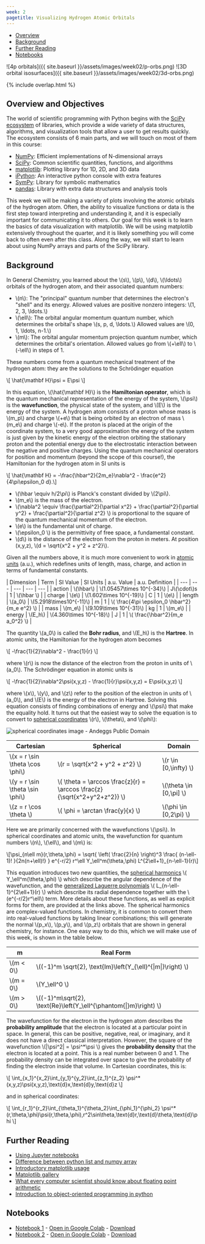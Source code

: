 ```yaml
---
week: 2
pagetitle: Visualizing Hydrogen Atomic Orbitals
---
```


- [Overview](#overview-and-objectives)
- [Background](#background)
- [Further Reading](#further-reading)
- [Notebooks](#notebooks)

![4p orbitals]({{ site.baseurl }}/assets/images/week02/p-orbs.png)
![3D orbital isosurfaces]({{ site.baseurl }}/assets/images/week02/3d-orbs.png)

{% include overlap.html %}

## Overview and Objectives


The world of scientific programming with Python begins with the [SciPy ecosystem](https://www.scipy.org/) of libraries, which provide a wide variety of data structures, algorithms, and visualization tools that allow a user to get results quickly.
The ecosystem consists of 6 main parts, and we will touch on most of them in this course:
- [NumPy](https://numpy.org/): Efficient implementations of N-dimensional arrays
- [SciPy](https://www.scipy.org/scipylib/index.html): Common scientific quantities, functions, and algorithms
- [matplotlib](https://matplotlib.org/): Plotting library for 1D, 2D, and 3D data
- [iPython](http://ipython.org/): An interactive python console with extra features
- [SymPy](http://sympy.org/): Library for symbolic mathematics
- [pandas](http://pandas.pydata.org/): Library with extra data structures and analysis tools


This week we will be making a variety of plots involving the atomic orbitals of the hydrogen atom.
Often, the ability to visualize functions or data is the first step toward interpreting and understanding it, and it is especially important for communicating it to others.
Our goal for this week is to learn the basics of data visualization with matplotlib.
We will be using matplotlib extensively throughout the quarter, and it is likely something you will come back to often even after this class.
Along the way, we will start to learn about using NumPy arrays and parts of the SciPy library.


## Background

In General Chemistry, you learned about the \\(s\\), \\(p\\), \\(d\\), \\(\ldots\\) orbitals of the hydrogen atom, and their associated quantum numbers:
- \\(n\\): The "principal" quantum number that determines the electron's "shell" and its energy. Allowed values are positive nonzero integers: \\(1, 2, 3, \ldots.\\)
- \\(\ell\\): The orbital angular momentum quantum number, which determines the orbital's shape \\(s, p, d, \ldots.\\) Allowed values are \\(0, 1, \ldots, n-1.\\)
- \\(m\\): The orbital angular momentum projection quantum number, which determines the orbital's orientation. Allowed values go from \\(+\ell\\) to \\(-\ell\\) in steps of 1.

These numbers come from a quantum mechanical treatment of the hydrogen atom: they are the solutions to the Schrödinger equation

\\[ \hat{\mathbf H}\psi = E\psi \\]

In this equation, \\(\hat{\mathbf H}\\) is the **Hamiltonian operator**, which is the quantum mechanical representation of the energy of the system, \\(\psi\\) is the **wavefunction**, the physical state of the system, and \\(E\\) is the energy of the system.
A hydrogen atom consists of a proton whose mass is \\(m_p\\) and charge \\(+e\\) that is being orbited by an electron of mass \\(m_e\\) and charge \\(-e\\).
If the proton is placed at the origin of the coordinate system, to a very good approximation the energy of the system is just given by the kinetic energy of the electron orbiting the stationary proton and the potential energy due to the electrostatic interaction between the negative and positive charges.
Using the quantum mechanical operators for position and momentum (beyond the scope of this course!), the Hamiltonian for the hydrogen atom in SI units is

\\[ \hat{\mathbf H} = -\frac{\hbar^2}{2m_e}\nabla^2 - \frac{e^2}{4\pi\epsilon_0 d}.\\]

- \\(\hbar \equiv h/2\pi\\) is Planck's constant divided by \\(2\pi\\).
- \\(m_e\\) is the mass of the electron.
- \\(\nabla^2 \equiv \frac{\partial^2}{\partial x^2} + \frac{\partial^2}{\partial y^2} + \frac{\partial^2}{\partial z^2} \\) is proportional to the square of the quantum mechanical momentum of the electron.
- \\(e\\) is the fundamental unit of charge.
- \\(\epsilon_0 \\) is the permittivity of free space, a fundamental constant.
- \\(d\\) is the distance of the electron from the proton in meters. At position (x,y,z), \\(d = \sqrt{x^2 + y^2 + z^2}\\).

Given all the numbers above, it is much more convenient to work in [atomic units](https://en.wikipedia.org/wiki/Hartree_atomic_units) (a.u.), which redefines units of length, mass, charge, and action in terms of fundamental constants.

| Dimension | Term | SI Value | SI Units | a.u. Value | a.u. Definition |
| --- | --- | --- | --- | --- |
| action | \\(\hbar\\) | \\(1.05457\times 10^{-34}\\) | J\\(\cdot\\)s | 1 | \\(\hbar \\) |
| charge | \\(e\\) | \\(1.602\times 10^{-19}\\) | C | 1 | \\(e\\) |
| length | \\(a_0\\) | \\(5.2918\times10^{-11}\\) | m | 1 | \\( \frac{4\pi \epsilon_0 \hbar^2}{m_e e^2} \\) |
| mass | \\(m_e\\) | \\(9.109\times 10^{-31}\\) | kg | 1 | \\(m_e\\) |
| energy | \\(E_h\\) | \\(4.360\times 10^{-18}\\) | J | 1 | \\( \frac{\hbar^2}{m_e a_0^2} \\) |

The quantity \\(a_0\\) is called the **Bohr radius**, and \\(E_h\\) is the **Hartree**.
In atomic units, the Hamiltonian for the hydrogen atom becomes

\\[ -\frac{1}{2}\nabla^2 - \frac{1}{r} \\]

where \\(r\\) is now the distance of the electron from the proton in units of \\(a_0\\).
The Schrödinger equation in atomic units is

\\[ -\frac{1}{2}\nabla^2\psi(x,y,z) - \frac{1}{r}\psi(x,y,z) = E\psi(x,y,z) \\]

where \\(x\\), \\(y\\), and \\(z\\) refer to the position of the electron in units of \\(a_0\\), and \\(E\\) is the energy of the electron in Hartree.
Solving this equation consists of finding combinations of energy and \\(\psi\\) that make the equality hold.
It turns out that the easiest way to solve the equation is to convert to [spherical coordinates](https://en.wikipedia.org/wiki/Spherical_coordinate_system) \\(r\\), \\(\theta\\), and \\(\phi\\):

![spherical coordinates image - Andeggs Public Domain](https://upload.wikimedia.org/wikipedia/commons/4/4f/3D_Spherical.svg)

| Cartesian | Spherical | Domain |
| --- | --- | --- |
| \\(x = r \sin \theta \cos \phi\\) | \\(r = \sqrt{x^2 + y^2 + z^2} \\) | \\(r \in [0,\infty) \\) |
| \\(y = r \sin \theta \sin \phi\\) | \\( \theta = \arccos \frac{z}{r} = \arccos \frac{z}{\sqrt{x^2+y^2+z^2}} \\) | \\(\theta \in [0,\pi] \\) |
| \\(z = r \cos \theta \\) | \\( \phi = \arctan \frac{y}{x} \\) | \\(\phi \in [0,2\pi) \\) |

Here we are primarily concerned with the wavefunctions \\(\psi\\).
In spherical coordinates and atomic units, the wavefunction for quantum numbers \\(n\\), \\(\ell\\), and \\(m\\) is:

\\[\psi_{n\ell m}(r,\theta,\phi) = \sqrt{ \left( \frac{2}{n} \right)^3 \frac{ (n-\ell-1)! }{2n(n+\ell)!} } e^{-r/2} r^\ell Y_\ell^m(\theta,\phi) L^{2\ell+1}_{n-\ell-1}(r)\\]

This equation introduces two new quantities, the [spherical harmonics](https://en.wikipedia.org/wiki/Spherical_harmonic) \\( Y_\ell^m(\theta,\phi) \\) which describe the angular dependence of the wavefunction, and the [generalized Laguerre polynomials](https://en.wikipedia.org/wiki/Laguerre_polynomials#Generalized_Laguerre_polynomials) \\( L_{n-\ell-1}^{2\ell+1}(r) \\) which describe its radial dependence together with the \\(e^{-r/2}r^\ell\\) term.
More details about these functions, as well as explicit forms for them, are provided at the links above.
The spherical harmonics are complex-valued functions.
In chemistry, it is common to convert them into real-valued functions by taking linear combinations; this will generate the normal \\(p_x\\), \\(p_y\\), and \\(p_z\\) orbitals that are shown in general chemistry, for instance.
One easy way to do this, which we will make use of this week, is shown in the table below.

| m | Real Form |
| --- | --- |
| \\(m < 0\\) | \\((-1)^m \sqrt{2}\, \text{Im}\left(Y_{\ell}^{\|m\|}\right) \\) |
| \\(m = 0\\) | \\(Y_\ell^0 \\) |
| \\(m > 0\\) | \\((-1)^m\sqrt{2}\, \text{Re}\left(Y_\ell^{\phantom{\|}m}\right) \\) |

The wavefunction for the electron in the hydrogen atom describes the **probability amplitude** that the electron is located at a particular point in space.
In general, this can be positive, negative, real, or imaginary, and it does not have a direct classical interpretation.
However, the square of the wavefunction \\(\|\psi^2\| = \psi^*\psi \\) gives the **probability density** that the electron is located at a point.
This is a real number between 0 and 1.
The probability density can be integrated over space to give the probability of finding the electron inside that volume.
In Cartesian coordinates, this is:

\\[ \int_{x_1}^{x_2}\int_{y_1}^{y_2}\int_{z_1}^{z_2} \psi^*(x,y,z)\psi(x,y,z)\,\text{d}x\,\text{d}y\,\text{d}z \\]

and in spherical coordinates:

\\[ \int_{r_1}^{r_2}\int_{\theta_1}^{\theta_2}\int_{\phi_1}^{\phi_2} \psi^*(r,\theta,\phi)\psi(r,\theta,\phi)\,r^2\sin\theta\,\text{d}r\,\text{d}\theta\,\text{d}\phi \\]

## Further Reading

- [Using Jupyter notebooks](https://jupyter-notebook.readthedocs.io/en/stable/notebook.html#structure-of-a-notebook-document)
- [Difference between python list and numpy array](https://numpy.org/doc/stable/user/absolute_beginners.html#whats-the-difference-between-a-python-list-and-a-numpy-array)
- [Introductory matplotlib usage](https://matplotlib.org/stable/users/explain/quick_start.html)
- [Matplotlib gallery](https://matplotlib.org/stable/gallery/index.html)
- [What every computer scientist should know about floating point arithmetic](https://docs.oracle.com/cd/E19957-01/806-3568/ncg_goldberg.html)
- [Introduction to object-oriented programming in python](https://realpython.com/python3-object-oriented-programming/)

## Notebooks

- [Notebook 1](https://github.com/leeping/che155/blob/master/_notebooks/week02/hydrogen-orbitals-1.ipynb) - [Open in Google Colab](https://colab.research.google.com/github/leeping/che155/blob/master/_notebooks/week02/hydrogen-orbitals-1.ipynb) - [Download](https://raw.githubusercontent.com/leeping/che155/master/_notebooks/week02/hydrogen-orbitals-1.ipynb)
- [Notebook 2](https://github.com/leeping/che155/blob/master/_notebooks/week02/hydrogen-orbitals-2.ipynb) - [Open in Google Colab](https://colab.research.google.com/github/leeping/che155/blob/master/_notebooks/week02/hydrogen-orbitals-2.ipynb) - [Download](https://raw.githubusercontent.com/leeping/che155/master/_notebooks/week02/hydrogen-orbitals-2.ipynb)
